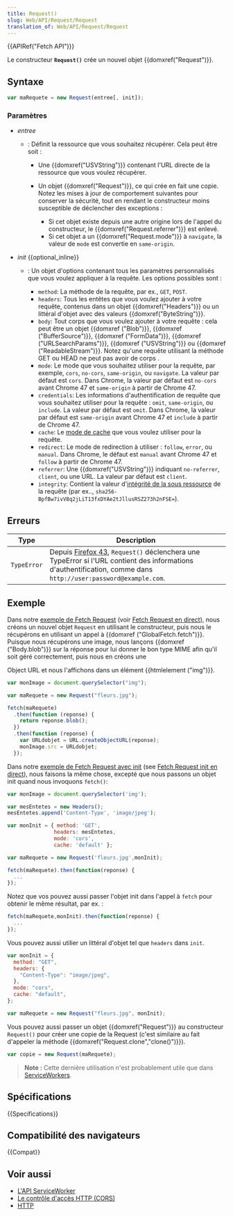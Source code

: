 ```yaml
---
title: Request()
slug: Web/API/Request/Request
translation_of: Web/API/Request/Request
---
```


{{APIRef("Fetch API")}}

Le constructeur **`Request()`** crée un nouvel objet {{domxref("Request")}}.

## Syntaxe

```js
var maRequete = new Request(entree[, init]);
```

### Paramètres

- _entree_

  - : Définit la ressource que vous souhaitez récupérer. Cela peut être soit :

    - Une {{domxref("USVString")}} contenant l'URL directe de la ressource que vous voulez récupérer.
    - Un objet {{domxref("Request")}}, ce qui crée en fait une copie. Notez les mises à jour de comportement suivantes pour conserver la sécurité, tout en rendant le constructeur moins susceptible de déclencher des exceptions :

      - Si cet objet existe depuis une autre origine lors de l'appel du constructeur, le {{domxref("Request.referrer")}} est enlevé.
      - Si cet objet a un {{domxref("Request.mode")}} à `navigate`, la valeur de `mode` est convertie en `same-origin`.

- _init_ {{optional_inline}}

  - : Un objet d'options contenant tous les paramètres personnalisés que vous voulez appliquer à la requête. Les options possibles sont :

    - `method`: La méthode de la requête, par ex., `GET`, `POST`.
    - `headers`: Tous les entêtes que vous voulez ajouter à votre requête, contenus dans un objet {{domxref("Headers")}} ou un littéral d'objet avec des valeurs {{domxref("ByteString")}}.
    - `body`: Tout corps que vous voulez ajouter à votre requête : cela peut être un objet {{domxref ("Blob")}}, {{domxref ("BufferSource")}}, {{domxref ("FormData")}}, {{domxref ("URLSearchParams")}}, {{domxref ("USVString")}} ou {{domxref ("ReadableStream")}}. Notez qu'une requête utilisant la méthode GET ou HEAD ne peut pas avoir de corps .
    - `mode`: Le mode que vous souhaitez utiliser pour la requête, par exemple, `cors`, `no-cors`, `same-origin`, ou `navigate`. La valeur par défaut est `cors`. Dans Chrome, la valeur par défaut est `no-cors` avant Chrome 47 et `same-origin` à partir de Chrome 47.
    - `credentials`: Les informations d'authentification de requête que vous souhaitez utiliser pour la requête : `omit`, `same-origin`, ou `include`. La valeur par défaut est `omit`. Dans Chrome, la valeur par défaut est `same-origin` avant Chrome 47 et `include` à partir de Chrome 47.
    - `cache`: Le [mode de cache](/fr/docs/Web/API/Request/cache) que vous voulez utiliser pour la requête.
    - `redirect`: Le mode de redirection à utiliser : `follow`, `error`, ou `manual`. Dans Chrome, le défaut est `manual` avant Chrome 47 et `follow` à partir de Chrome 47.
    - `referrer`: Une {{domxref("USVString")}} indiquant `no-referrer`, `client`, ou une URL. La valeur par défaut est `client`.
    - `integrity`: Contient la valeur d'[intégrité de la sous ressource](/fr/docs/Web/Security/Subresource_Integrity) de la requête (par ex.., `sha256-BpfBw7ivV8q2jLiT13fxDYAe2tJllusRSZ273h2nFSE=`).

## Erreurs

| **Type**    | **Description**                                                                                                                                                                                        |
| ----------- | ------------------------------------------------------------------------------------------------------------------------------------------------------------------------------------------------------ |
| `TypeError` | Depuis [Firefox 43](/fr/docs/Mozilla/Firefox/Releases/43), `Request()` déclenchera une TypeError si l'URL contient des informations d'authentification, comme dans `http://user:password@example.com`. |

## Exemple

Dans notre [exemple de Fetch Request](https://github.com/mdn/fetch-examples/tree/gh-pages/fetch-request) (voir [Fetch Request en direct](http://mdn.github.io/fetch-examples/fetch-request/)), nous créons un nouvel objet `Request` en utilisant le constructeur, puis nous le récupérons en utilisant un appel à {{domxref ("GlobalFetch.fetch")}}. Puisque nous récupérons une image, nous lançons {{domxref ("Body.blob")}} sur la réponse pour lui donner le bon type MIME afin qu'il soit géré correctement, puis nous en créons une

Object URL et nous l'affichons dans un élément {{htmlelement ("img")}}.

```js
var monImage = document.querySelector("img");

var maRequete = new Request("fleurs.jpg");

fetch(maRequete)
  .then(function (reponse) {
    return reponse.blob();
  })
  .then(function (reponse) {
    var URLdobjet = URL.createObjectURL(reponse);
    monImage.src = URLdobjet;
  });
```

Dans notre [exemple de Fetch Request avec init](https://github.com/mdn/fetch-examples/tree/gh-pages/fetch-request-with-init) (see [Fetch Request init en direct](http://mdn.github.io/fetch-examples/fetch-request-with-init/)), nous faisons la même chose, excepté que nous passons un objet init quand nous invoquons `fetch()`:

```js
var monImage = document.querySelector('img');

var mesEntetes = new Headers();
mesEntetes.append('Content-Type', 'image/jpeg');

var monInit = { method: 'GET',
               headers: mesEntetes,
               mode: 'cors',
               cache: 'default' };

var maRequete = new Request('fleurs.jpg',monInit);

fetch(maRequete).then(function(reponse) {
  ...
});
```

Notez que vos pouvez aussi passer l'objet init dans l'appel à `fetch` pour obtenir le même résultat, par ex. :

```js
fetch(maRequete,monInit).then(function(reponse) {
  ...
});
```

Vous pouvez aussi utilier un littéral d'objet tel que `headers` dans `init`.

```js
var monInit = {
  method: "GET",
  headers: {
    "Content-Type": "image/jpeg",
  },
  mode: "cors",
  cache: "default",
};

var maRequete = new Request("fleurs.jpg", monInit);
```

Vous pouvez aussi passer un objet {{domxref("Request")}} au constructeur `Request()` pour créer une copie de la Request (c'est similaire au fait d'appeler la méthode {{domxref("Request.clone","clone()")}}).

```js
var copie = new Request(maRequete);
```

> **Note :** Cette dernière utilisation n'est probablement utile que dans [ServiceWorkers](/fr/docs/Web/API/ServiceWorker_API).

## Spécifications

{{Specifications}}

## Compatibilité des navigateurs

{{Compat}}

## Voir aussi

- [L'API ServiceWorker](/fr/docs/Web/API/ServiceWorker_API)
- [Le contrôle d'accès HTTP (CORS)](/fr/docs/Web/HTTP/Access_control_CORS)
- [HTTP](/fr/docs/Web/HTTP)
